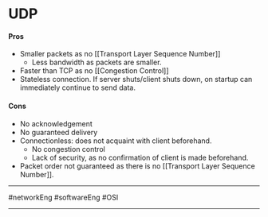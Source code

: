 # UDP
#### Pros
- Smaller packets as no [[Transport Layer Sequence Number]]
	- Less bandwidth as packets are smaller.
- Faster than TCP as no [[Congestion Control]]
- Stateless connection. If server shuts/client shuts down, on startup can immediately continue to send data.

#### Cons
- No acknowledgement
- No guaranteed delivery
- Connectionless: does not acquaint with client beforehand.
	- No congestion control
	- Lack of security, as no confirmation of client is made beforehand.
- Packet order not guaranteed as there is no [[Transport Layer Sequence Number]].

---

#networkEng #softwareEng #OSI

---